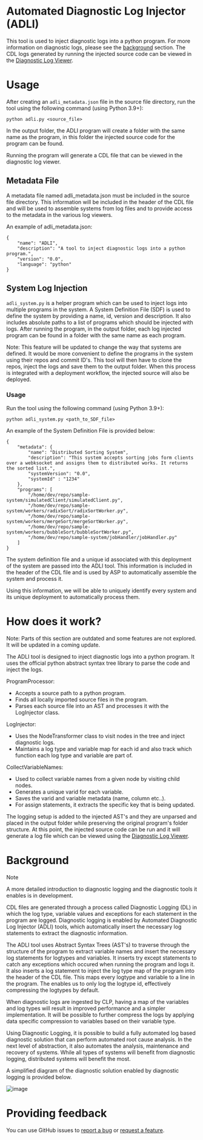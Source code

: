 # Automated Diagnostic Log Injector (ADLI)

This tool is used to inject diagnostic logs into a python program. For more information on diagnostic logs, please see the [background](#Background) section. 
The CDL logs generated by running the injected source code can be viewed in the [Diagnostic Log Viewer][dlv]. 

# Usage
After creating an `adli_metadata.json` file in the source file directory, run the tool using the following command (using Python 3.9+):

  ```shell
  python adli.py <source_file>
  ```
In the output folder, the ADLI program will create a folder with the same name as the program, in this folder the injected source code for the program can be found.

Running the program will generate a CDL file that can be viewed in the diagnostic log viewer.

## Metadata File

A metadata file named adli_metadata.json must be included in the source file directory. This information will be included in the header of the CDL file and will be used to assemble systems from log files and to provide access to the metadata in the various log viewers. 

An example of adli_metadata.json:
```
{
    "name": "ADLI",
    "description": "A tool to inject diagnostic logs into a python program.",
    "version": "0.0",
    "language": "python"
}
```

## System Log Injection

`adli_system.py` is a helper program which can be used to inject logs into multiple programs in the system. A System Definition File (SDF) is used to define the system by providing a name, id, version and description. It also includes absolute paths to a list of programs which should be injected with logs. After running the program, in the output folder, each log injected program can be found in a folder with the same name as each program.

Note: This feature will be updated to change the way that systems are defined. It would be more convenient to define the programs in the system using their repos and commit ID's. This tool will then have to clone the repos, inject the logs and save them to the output folder. When this process is integrated with a deployment workflow, the injected source will also be deployed.

### Usage
Run the tool using the following command (using Python 3.9+):
  ```shell
  python adli_system.py <path_to_SDF_file>
  ```

An example of the System Definition File is provided below:
```
{
    "metadata": {
        "name": "Distributed Sorting System",
        "description": "This system accepts sorting jobs form clients over a webksocket and assigns them to distributed works. It returns the sorted list.",
        "systemVersion": "0.0",
        "systemId" : "1234"
    },
    "programs": [
        "/home/dev/repo/sample-system/simulatedClient/simulatedClient.py",
        "/home/dev/repo/sample-system/workers/radixSort/radixSortWorker.py",
        "/home/dev/repo/sample-system/workers/mergeSort/mergeSortWorker.py",
        "/home/dev/repo/sample-system/workers/bubbleSort/bubbleSortWorker.py",
        "/home/dev/repo/sample-system/jobHandler/jobHandler.py"
    ]
}
```

The system definition file and a unique id associated with this deployment of the system are passed into the ADLI tool. This information is included in the header of the CDL file and is used by ASP to automatically assemble the system and process it.

Using this information, we will be able to uniquely identify every system and its unique deployment to automatically process them.

# How does it work? 

Note: Parts of this section are outdated and some features are not explored. It will be updated in a coming update.

The ADLI tool is designed to inject diagnostic logs into a python program. It uses the official python abstract syntax
tree library to parse the code and inject the logs.

ProgramProcessor:
* Accepts a source path to a python program.
* Finds all locally imported source files in the program.
* Parses each source file into an AST and processes it with the LogInjector class.

LogInjector:
* Uses the NodeTransformer class to visit nodes in the tree and inject diagnostic logs.
* Maintains a log type and variable map for each id and also track which function each log type and variable are part of. 

CollectVariableNames:
* Used to collect variable names from a given node by visiting child nodes.
* Generates a unique varid for each variable.
* Saves the varid and variable metadata (name, column etc..).
* For assign statements, it extracts the specific key that is being updated.

The logging setup is added to the injected AST's and they are unparsed and placed in the output folder while preserving the original program's folder structure. At this point, the injected source code can be run and it will generate a log file which can be viewed using the [Diagnostic Log Viewer][dlv].

# Background

> [!NOTE]  
> A more detailed introduction to diagnostic logging and the diagnostic tools it enables is in development.

CDL files are generated through a process called Diagnostic Logging (DL) in which the log type, variable values and exceptions for each statement in the program are logged. Diagnostic logging is enabled by Automated Diagnostic Log Injector (ADLI) tools, which automatically insert the necessary log statements to extract the diagnostic information.

The ADLI tool uses Abstract Syntax Trees (AST's) to traverse through the structure of the program to extract variable names and insert the necessary log statements for logtypes and variables. It inserts try except statements to catch any exceptions which occured when running the program and logs it. It also inserts a log statement to inject the log type map of the program into the header of the CDL file. This maps every logtype and variable to a line in the program. The enables us to only log the logtype id, effectively compressing the logtypes by default.

When diagnostic logs are ingested by CLP, having a map of the variables and log types will result in improved performance and a simpler implementation. It will be possible to further compress the logs by applying data specific compression to variables based on their variable type.

Using Diagnostic Logging, it is possible to build a fully automated log based diagnostic solution that can perform automated root cause analysis. In the next level of abstraction, it also automates the analysis, maintenance and recovery of systems. While all types of systems will benefit from diagnostic logging, distributed systems will benefit the most.

A simplified diagram of the diagnostic solution enabled by diagnostic logging is provided below.

![image](https://github.com/user-attachments/assets/429c667b-3b51-4171-becf-9bf946d0579f)

# Providing feedback

You can use GitHub issues to [report a bug][bug-report] or [request a feature][feature-req].

[bug-report]: https://github.com/vishalpalaniappan/asp-adli-python/issues/new?template=bug_report.md
[feature-req]: https://github.com/vishalpalaniappan/asp-adli-python/issues/new?template=feature_request.md
[dlv]: https://github.com/vishalpalaniappan/diagnostic-log-viewer
